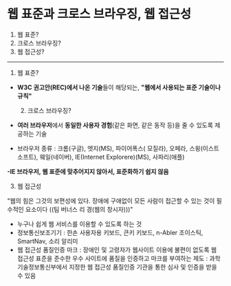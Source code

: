 # 웹 표준과 크로스 브라우징, 웹 접근성

1. 웹 표준?
2. 크로스 브라우징?
3. 웹 접근성?

---

1. 웹 표준?
- **W3C 권고안(REC)에서 나온 기술**들이 해당되는, **"웹에서 사용되는 표준 기술이나 규칙"**

  2.  크로스 브라우징?

- **여러 브라우저**에서 **동일한 사용자 경험**(같은 화면, 같은 동작 등)을 줄 수 있도록 제공하는 기술
- 브라우저 종류 : 크롬(구글), 엣지(MS), 
파이어폭스( 모질라), 오페라, 스윙(이스트 소프트), 웨일(네이버), IE(Internet Explorere)(MS),
사파리(애플)

**-IE 브라우저, 웹 표준에 맞추어지지 않아서, 표준화하기 쉽지 않음**

  3. 웹 접근성

"웹의 힘은 그것의 보편성에 있다. 장애에 구애없이
모든 사람이 접근할 수 있는 것이 필수적인 요소이다 ((팀 버너스 리 경(웹의 창시자)))"

- 누구나 쉽게 웹 서비스를 이용할 수 있도록 하는 것
- 정보통신보조기기
: 한손 사용자용 키보드, 큰키 키보드, n-Abler 조이스틱, SmartNav, 소리 알리미
- 웹 접근성 품질인증 마크
: 장애인 및 고령자가 웹사이트 이용에 불편이 없도록 웹 접근성 표준을 준수한 우수 사이트에 품질을 인증하고 마크를 부여하는 제도
: 과학기술정보통신부에서 지정한 웹 접근성 품질인증 기관을 통한 심사 및 인증을 받을 수 있음
